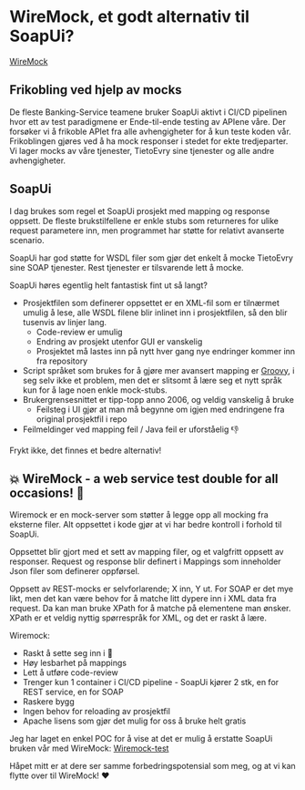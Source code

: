 # WireMock, et godt alternativ til SoapUi?

[WireMock](http://wiremock.org/)

## Frikobling ved hjelp av mocks
De fleste Banking-Service teamene bruker SoapUi aktivt i CI/CD pipelinen hvor ett av test paradigmene er Ende-til-ende testing av APIene våre. Der forsøker vi å frikoble APIet fra alle avhengigheter for å kun teste koden vår. Frikoblingen gjøres ved å ha mock responser i stedet for ekte tredjeparter. Vi lager mocks av våre tjenester, TietoEvry sine tjenester og alle andre avhengigheter.

## SoapUi
I dag brukes som regel et SoapUi prosjekt med mapping og response oppsett. De fleste brukstilfellene er enkle stubs som returneres for ulike request parametere inn, men programmet har støtte for relativt avanserte scenario.

SoapUi har god støtte for WSDL filer som gjør det enkelt å mocke TietoEvry sine SOAP tjenester. Rest tjenester er tilsvarende lett å mocke.

SoapUi høres egentlig helt fantastisk fint ut så langt?
- Prosjektfilen som definerer oppsettet er en XML-fil som er tilnærmet umulig å lese, alle WSDL filene blir inlinet inn i prosjektfilen, så den blir tusenvis av linjer lang.
  - Code-review er umulig
  - Endring av prosjekt utenfor GUI er vanskelig
  - Prosjektet må lastes inn på nytt hver gang nye endringer kommer inn fra repository
- Script språket som brukes for å gjøre mer avansert mapping er [Groovy](https://groovy-lang.org/), i seg selv ikke et problem, men det er slitsomt å lære seg et nytt språk kun for å lage noen enkle mock-stubs.
- Brukergrensesnittet er tipp-topp anno 2006, og veldig vanskelig å bruke
  - Feilsteg i UI gjør at man må begynne om igjen med endringene fra original prosjektfil i repo
- Feilmeldinger ved mapping feil / Java feil er uforståelig
:-1:

Frykt ikke, det finnes et bedre alternativ!

## :collision: WireMock - a web service test double for all occasions! :tada:

Wiremock er en mock-server som støtter å legge opp all mocking fra eksterne filer. Alt oppsettet i kode gjør at vi har bedre kontroll i forhold til SoapUi. 

Oppsettet blir gjort med et sett av mapping filer, og et valgfritt oppsett av responser. Request og response blir definert i Mappings som inneholder Json filer som definerer oppførsel.

Oppsett av REST-mocks er selvforlarende; X inn, Y ut.
For SOAP er det mye likt, men det kan være behov for å matche litt dypere inn i XML data fra request. Da kan man bruke XPath for å matche på elementene man ønsker. XPath er et veldig nyttig spørrespråk for XML, og det er raskt å lære. 

Wiremock:
- Raskt å sette seg inn i :dash:
- Høy lesbarhet på mappings
 - Lett å utføre code-review
- Trenger kun 1 container i CI/CD pipeline - SoapUi kjører 2 stk, en for REST service, en for SOAP
 - Raskere bygg
- Ingen behov for reloading av prosjektfil
- Apache lisens som gjør det mulig for oss å bruke helt gratis

Jeg har laget en enkel POC for å vise at det er mulig å erstatte SoapUi bruken vår med WireMock: [Wiremock-test](https://github.com/JoakimJohesan/Wiremock-test)

Håpet mitt er at dere ser samme forbedringspotensial som meg, og at vi kan flytte over til WireMock! :heart: